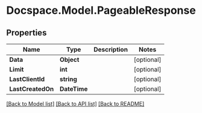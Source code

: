 # Docspace.Model.PageableResponse

## Properties

Name | Type | Description | Notes
------------ | ------------- | ------------- | -------------
**Data** | **Object** |  | [optional] 
**Limit** | **int** |  | [optional] 
**LastClientId** | **string** |  | [optional] 
**LastCreatedOn** | **DateTime** |  | [optional] 

[[Back to Model list]](../README.md#documentation-for-models) [[Back to API list]](../README.md#documentation-for-api-endpoints) [[Back to README]](../README.md)

